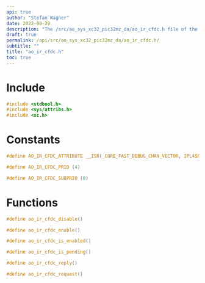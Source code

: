 ```yaml
---
api: true
author: "Stefan Wagner"
date: 2022-08-29
description: "The /src/ao_sys_xc32_pic32mz_da/ao_ir_cfdc.h file of the ao real-time operating system."
draft: true
permalink: /api/src/ao_sys_xc32_pic32mz_da/ao_ir_cfdc.h/
subtitle: ""
title: "ao_ir_cfdc.h"
toc: true
---
```


# Include

```c
#include <stdbool.h>
#include <sys/attribs.h>
#include <xc.h>
```

# Constants

```c
#define AO_IR_CFDC_ATTRIBUTE __ISR(_CORE_FAST_DEBUG_CHAN_VECTOR, IPL4SRS)
```

```c
#define AO_IR_CFDC_PRIO (4)
```

```c
#define AO_IR_CFDC_SUBPRIO (0)
```

# Functions

```c
#define ao_ir_cfdc_disable()
```

```c
#define ao_ir_cfdc_enable()
```

```c
#define ao_ir_cfdc_is_enabled()
```

```c
#define ao_ir_cfdc_is_pending()
```

```c
#define ao_ir_cfdc_reply()
```

```c
#define ao_ir_cfdc_request()
```

